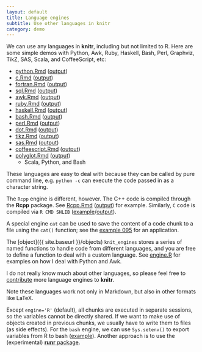 ```yaml
---
layout: default
title: Language engines
subtitle: Use other languages in knitr
category: demo
---
```


We can use any languages in **knitr**, including but not limited to R. Here
are some simple demos with Python, Awk, Ruby, Haskell, Bash, Perl, Graphviz,
TikZ, SAS, Scala, and CoffeeScript, etc:

- [python.Rmd](https://github.com/yihui/knitr-examples/blob/master/023-engine-python.Rmd) ([output](https://github.com/yihui/knitr-examples/blob/master/023-engine-python.md))
- [c.Rmd](https://github.com/yihui/knitr-examples/blob/master/090-engine-c.Rmd) ([output](https://github.com/yihui/knitr-examples/blob/master/090-engine-c.md))
- [fortran.Rmd](https://github.com/yihui/knitr-examples/blob/master/111-engine-fortran.Rmd) ([output](https://github.com/yihui/knitr-examples/blob/master/111-engine-fortran.md))
- [sql.Rmd](https://github.com/yihui/knitr-examples/blob/master/115-engine-sql.Rmd) ([output](https://github.com/yihui/knitr-examples/blob/master/115-engine-sql.md)) 
- [awk.Rmd](https://github.com/yihui/knitr-examples/blob/master/024-engine-awk.Rmd) ([output](https://github.com/yihui/knitr-examples/blob/master/024-engine-awk.md))
- [ruby.Rmd](https://github.com/yihui/knitr-examples/blob/master/025-engine-ruby.Rmd) ([output](https://github.com/yihui/knitr-examples/blob/master/025-engine-ruby.md))
- [haskell.Rmd](https://github.com/yihui/knitr-examples/blob/master/026-engine-haskell.Rmd) ([output](https://github.com/yihui/knitr-examples/blob/master/026-engine-haskell.md))
- [bash.Rmd](https://github.com/yihui/knitr-examples/blob/master/027-engine-bash.Rmd) ([output](https://github.com/yihui/knitr-examples/blob/master/027-engine-bash.md))
- [perl.Rmd](https://github.com/yihui/knitr-examples/blob/master/028-engine-perl.Rmd) ([output](https://github.com/yihui/knitr-examples/blob/master/028-engine-perl.md))
- [dot.Rmd](https://github.com/yihui/knitr-examples/blob/master/057-engine-dot.Rmd) ([output](https://github.com/yihui/knitr-examples/blob/master/057-engine-dot.md))
- [tikz.Rmd](https://github.com/yihui/knitr-examples/blob/master/058-engine-tikz.Rmd) ([output](https://github.com/yihui/knitr-examples/blob/master/058-engine-tikz.md))
- [sas.Rmd](https://github.com/yihui/knitr-examples/blob/master/060-engine-sas.Rmd) ([output](https://github.com/yihui/knitr-examples/blob/master/060-engine-sas.md))
- [coffeescript.Rmd](https://github.com/yihui/knitr-examples/blob/master/080-engine-coffeescript.Rmd) ([output](https://github.com/yihui/knitr-examples/blob/master/080-engine-coffeescript.md))
- [polyglot.Rmd](https://github.com/yihui/knitr-examples/blob/master/106-polyglot.Rmd) ([output](https://github.com/yihui/knitr-examples/blob/master/106-polyglot.md))
    - Scala, Python, and Bash

These languages are easy to deal with because they can be called by pure
command line, e.g. `python -c` can execute the code passed in as a character
string.

The `Rcpp` engine is different, however. The C++ code is compiled through the
**Rcpp** package. See [Rcpp.Rmd](https://github.com/yihui/knitr-examples/blob/master/029-engine-Rcpp.Rmd)
([output](https://github.com/yihui/knitr-examples/blob/master/029-engine-Rcpp.md))
for example. Similarly, `C` code is compiled via `R CMD SHLIB`
([example](https://github.com/yihui/knitr-examples/blob/master/090-engine-c.Rmd)/[output](https://github.com/yihui/knitr-examples/blob/master/090-engine-c.md)).

A special engine `cat` can be used to save the content of a code chunk to a
file using the `cat()` function; see the
[example 095](https://github.com/yihui/knitr-examples/blob/master/095-pandoc-header.Rmd)
for an application.

The [object]({{ site.baseurl }}/objects) `knit_engines` stores a series of named
functions to handle code from different languages, and you are free to
define a function to deal with a custom language. See
[engine.R](https://github.com/yihui/knitr/blob/master/R/engine.R) for
examples on how I deal with Python and Awk.

I do not really know much about other languages, so please feel free to
[contribute](https://github.com/yihui/knitr/fork_select) more language
engines to **knitr**.

Note these languages work not only in Markdown, but also in other formats
like LaTeX.

Except `engine='R'` (default), all chunks are executed in separate sessions,
so the variables cannot be directly shared. If we want to make use of
objects created in previous chunks, we usually have to write them to files
(as side effects). For the `bash` engine, we can use `Sys.setenv()` to
export variables from R to bash ([example](https://github.com/yihui/knitr-examples/blob/master/061-bash-variable.md)).
Another approach is to use the (experimental) [**runr** package](https://github.com/yihui/runr).
